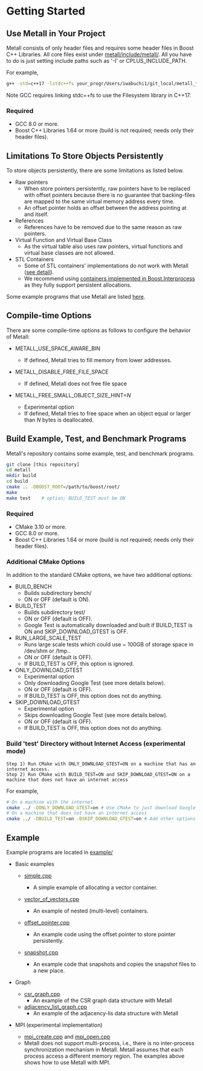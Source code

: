 # Getting Started



## Use Metall in Your Project

Metall consists of only header files and requires some header files in Boost C++ Libraries.
All core files exist under [metall/include/metall/](./include/metall).
All you have to do is just setting include paths such as '-I' or CPLUS_INCLUDE_PATH.

For example,
```bash
g++ -std=c++17 -lstdc++fs your_progr/Users/iwabuchi1/git_local/metall_folk/mkdocs.ymlam.cpp -I/path/to/metall/include -I/path/to/boost/include
```
Note GCC requires linking stdc++fs to use the Filesystem library in C++17.


### Required

 - GCC 8.0 or more.
 - Boost C++ Libraries 1.64 or more (build is not required; needs only their header files).



## Limitations To Store Objects Persistently

To store objects persistently, there are some limitations as listed below.

* Raw pointers
    * When store pointers persistently, raw pointers have to be replaced with offset pointers because there is no guarantee that backing-files are mapped to the same virtual memory address every time.
    * An offset pointer holds an offset between the address pointing at and itself.
* References
    * References have to be removed due to the same reason as raw pointers.
* Virtual Function and Virtual Base Class
    * As the virtual table also uses raw pointers, virtual functions and virtual base classes are not allowed.
* STL Containers
    * Some of STL containers' implementations do not work with Metall ([see detail](https://www.boost.org/doc/libs/1_69_0/doc/html/interprocess/allocators_containers.html#interprocess.allocators_containers.containers_explained.stl_container_requirements)).
    * We recommend using [containers implemented in Boost.Interprocess](https://www.boost.org/doc/libs/1_69_0/doc/html/interprocess/allocators_containers.html#interprocess.allocators_containers.containers_explained.containers)
     as they fully support persistent allocations.

Some example programs that use Metall are listed [here](#example).


## Compile-time Options
There are some compile-time options as follows to configure the behavior of Metall:
* METALL_USE_SPACE_AWARE_BIN
	* If defined, Metall tries to fill memory from lower addresses.
	
* METALL_DISABLE_FREE_FILE_SPACE
	* If defined, Metall does not free file space

* METALL_FREE_SMALL_OBJECT_SIZE_HINT=*N*
	* Experimental option
	* If defined, Metall tries to free space when an object equal or larger than *N* bytes is deallocated.


## Build Example, Test, and Benchmark Programs
Metall's repository contains some example, test, and benchmark programs.

```bash
git clone [this repository]
cd metall
mkdir build
cd build
cmake .. -DBOOST_ROOT=/path/to/boost/root/
make
make test    # option; BUILD_TEST must be ON
```

### Required

 - CMake 3.10 or more.
 - GCC 8.0 or more.
 - Boost C++ Libraries 1.64 or more (build is not required; needs only their header files).


### Additional CMake Options

In addition to the standard CMake options, we have two additional options:
* BUILD_BENCH
    * Builds subdirectory bench/
    * ON or OFF (default is ON).
* BUILD_TEST
    * Builds subdirectory test/
    * ON or OFF (default is OFF).
    * Google Test is automatically downloaded and built if BUILD_TEST is ON and SKIP_DOWNLOAD_GTEST is OFF.
* RUN_LARGE_SCALE_TEST
    * Runs large scale tests which could use ~ 100GB of storage space in /dev/shm or /tmp..
    * ON or OFF (default is OFF).
    * If BUILD_TEST is OFF, this option is ignored.
* ONLY_DOWNLOAD_GTEST
    * Experimental option
    * Only downloading Google Test (see more details below).
    * ON or OFF (default is OFF).
    * If BUILD_TEST is OFF, this option does not do anything.
* SKIP_DOWNLOAD_GTEST
    * Experimental option
    * Skips downloading Google Test (see more details below).
    * ON or OFF (default is OFF).
    * If BUILD_TEST is OFF, this option does not do anything.


### Build 'test' Directory without Internet Access (experimental mode)

    Step 1) Run CMake with ONLY_DOWNLOAD_GTEST=ON on a machine that has an internet access.
    Step 2) Run CMake with BUILD_TEST=ON and SKIP_DOWNLOAD_GTEST=ON on a machine that does not have an internet access

For example,
```bash
# On a machine with the internet
cmake ../ -DONLY_DOWNLOAD_GTEST=on # Use CMake to just download Google Test
# On a machine that does not have an internet access
cmake ../ -DBUILD_TEST=on -DSKIP_DOWNLOAD_GTEST=on # Add other options you want to use
```

## Example

Example programs are located in [example/](example/)
* Basic examples
	* [simple.cpp](./example/simple.cpp)
    	* A simple example of allocating a vector container.

	* [vector_of_vectors.cpp](./example/vector_of_vectors.cpp)
    	* An example of nested (multi-level) containers.

	* [offset_pointer.cpp](./example/offset_pointer.cpp)
    	* An example code using the offset pointer to store pointer persistently.

	* [snapshot.cpp](./example/snapshot.cpp)
    	* An example code that snapshots and copies the snapshot files to a new place.

* Graph
	* [csr_graph.cpp](./example/csr_graph.cpp)
		* An example of the CSR graph data structure with Metall
	* [adjacency_list_graph.cpp](./example/adjacency_list_graph.cpp)
		* An example of the adjacency-lis data structure with Metall
	
* MPI (experimental implementation)
	* [mpi_create.cpp](./example/mpi_create.cpp) and [mpi_open.cpp](./example/mpi_open.cpp)
	* Metall does not support multi-process, i.e., there is no inter-process synchronization mechanism in Metall. Metall assumes that each process access a different memory region. The examples above shows how to use Metall with MPI.
